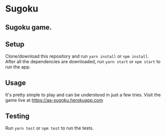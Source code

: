 # Sugoku

## Sugoku game.

## Setup

Clone/download this repository and run `yarn install` or `npm install`.   
After all the dependencies are downloaded, run `yarn start` or `npm start` to run the app.

## Usage
It's pretty simple to play and can be understood in just a few tries. Visit the game live at https://aa-sugoku.herokuapp.com   

## Testing
Run `yarn test` or `npm test` to run the tests.
